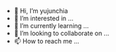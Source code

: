 - 👋 Hi, I’m yujunchia
- 👀 I’m interested in ...
- 🌱 I’m currently learning ...
- 💞️ I’m looking to collaborate on ...
- 📫 How to reach me ...

<!---
yujunchia/yujunchia is a ✨ special ✨ repository because its `README.md` (this file) appears on your GitHub profile.
You can click the Preview link to take a look at your changes.
--->

